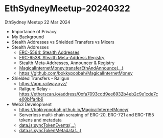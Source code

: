 # EthSydneyMeetup-20240322
EthSydney Meetup 22 Mar 2024

* Importance of Privacy
* My Background
* Stealth Addresses vs Shielded Transfers vs Mixers
* Stealth Addresses
  * [ERC-5564: Stealth Addresses](https://eips.ethereum.org/EIPS/eip-5564)
  * [ERC-6538: Stealth Meta-Address Registry](https://eips.ethereum.org/EIPS/eip-6538)
  * Stealth Meta-Addresses, Announcer & Registry
  * [MagicalInternetMoney.transferEthAndAnnounce(...)](https://github.com/bokkypoobah/MagicalInternetMoney/blob/main/contracts/MagicalInternetMoney.sol#L125-L173)
  * https://github.com/bokkypoobah/MagicalInternetMoney
* Shielded Transfers - Railgun
  * https://app.railway.xyz/ 
  * Railgun: Relay - https://etherscan.io/address/0xfa7093cdd9ee6932b4eb2c9e1cde7ce00b1fa4b9
* Web3 Development
  * https://bokkypoobah.github.io/MagicalInternetMoney/
  * Serverless multi-chain scraping of ERC-20, ERC-721 and ERC-1155 tokens and metadata
  * [data.js:syncTokenEvents(...)](https://github.com/bokkypoobah/MagicalInternetMoney/blob/main/docs/data.js#L1179-L1394)
  * [data.js:syncTokenMetadata(...)](https://github.com/bokkypoobah/MagicalInternetMoney/blob/main/docs/data.js#L1605C11-L1884)
